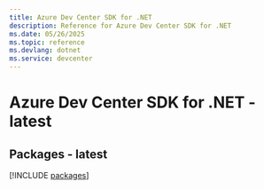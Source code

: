 ```yaml
---
title: Azure Dev Center SDK for .NET
description: Reference for Azure Dev Center SDK for .NET
ms.date: 05/26/2025
ms.topic: reference
ms.devlang: dotnet
ms.service: devcenter
---
```

# Azure Dev Center SDK for .NET - latest
## Packages - latest
[!INCLUDE [packages](dev-center-index.md)]